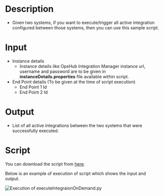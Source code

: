 # Description

- Given two systems, if you want to execute/trigger all active integration configured between those systems, then you can use this sample script.

# Input

- Instance details  
  - Instance details like OpsHub Integration Manager instance url, username and password are to be given in **instanceDetails.properties** file available within script.
- End Point details (To be given at the time of script execution)  
  - End Point 1 Id  
  - End Point 2 Id

# Output

- List of all active integrations between the two systems that were successfully executed.

# Script

You can download the script from [here](https://opshubtrial-my.sharepoint.com/:u:/g/personal/support_opshub_com/EdaLRfGX_KRAoyYTssd-kswBT1VC_QfpRCwwYMkGhAx7rQ).

Below is an example of execution of script which shows the input and output.

![Execution of executeIntegraionOnDemand.py](assets/Admin_API_Rest_1.png)

